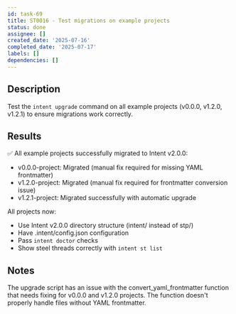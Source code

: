 ```yaml
---
id: task-69
title: ST0016 - Test migrations on example projects
status: done
assignee: []
created_date: '2025-07-16'
completed_date: '2025-07-17'
labels: []
dependencies: []
---
```


## Description

Test the `intent upgrade` command on all example projects (v0.0.0, v1.2.0, v1.2.1) to ensure migrations work correctly.

## Results

✅ All example projects successfully migrated to Intent v2.0.0:
- v0.0.0-project: Migrated (manual fix required for missing YAML frontmatter)
- v1.2.0-project: Migrated (manual fix required for frontmatter conversion issue)
- v1.2.1-project: Migrated successfully with automatic upgrade

All projects now:
- Use Intent v2.0.0 directory structure (intent/ instead of stp/)
- Have .intent/config.json configuration
- Pass `intent doctor` checks
- Show steel threads correctly with `intent st list`

## Notes

The upgrade script has an issue with the convert_yaml_frontmatter function that needs fixing for v0.0.0 and v1.2.0 projects. The function doesn't properly handle files without YAML frontmatter.
